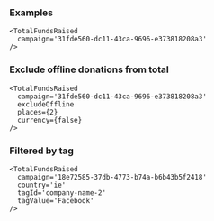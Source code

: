 ### Examples

```
<TotalFundsRaised
  campaign='31fde560-dc11-43ca-9696-e373818208a3'
/>
```

### Exclude offline donations from total

```
<TotalFundsRaised
  campaign='31fde560-dc11-43ca-9696-e373818208a3'
  excludeOffline
  places={2}
  currency={false}
/>
```

### Filtered by tag

```
<TotalFundsRaised
  campaign='18e72585-37db-4773-b74a-b6b43b5f2418'
  country='ie'
  tagId='company-name-2'
  tagValue='Facebook'
/>
```
